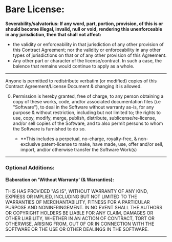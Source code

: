 

# Bare License: 
**Severability/salvatorius: If any word, part, portion, provision, of this is or should become illegal, invalid, null or void, rendering this unenforceable in any jurisdiction, then that shall not affect:** 

* the validity or enforceability in that jurisdiction of any other provision of this Contract Agreement; nor the validity or enforceability in any other types of jurisdictions on that or of any other provision of this Agreement.
* Any other part or character of the license/contract. 
In such a case, the balence that remains would continue to apply as a whole. 

--- 

<Year> 
<Copyright Holder/Licensor> 

Anyone is permitted to redistribute verbatim (or modified) copies of 
this Contract Agreement/License Document & changing it is allowed.

0. Permission is hereby granted, free of charge, to any person obtaining a copy of these works, code, 
 and/or associated documentation files (i.e "Software"), to deal in the Software without warranty as-is, 
for any purpose & without restriction, including but not limited to; the rights to use, copy, modify,
merge, publish, distribute, sublicense/re-license, and/or sell copies of the Software, and to
also permit persons to whom the Software is furnished to do so. 
   
   + **This includes a perpetual, no-charge, royalty-free, & non-exclusive patent-license 
   to make, have made, use, offer and/or sell, import, and/or otherwise transfer the Software Work(s)   

--- 

### Optional Additions:
#### Elaboration on 'Without Warranty' (& Warranties): 
   
THIS HAS PROVIDED "AS IS", WITHOUT WARRANTY OF ANY KIND, EXPRESS OR IMPLIED,
INCLUDING BUT NOT LIMITED TO THE WARRANTIES OF MERCHANTABILITY, FITNESS FOR A
PARTICULAR PURPOSE AND NONINFRINGEMENT. IN NO EVENT SHALL THE AUTHORS OR COPYRIGHT
HOLDERS BE LIABLE FOR ANY CLAIM, DAMAGES OR OTHER LIABILITY, WHETHER IN AN ACTION
OF CONTRACT, TORT OR OTHERWISE, ARISING FROM, OUT OF OR IN CONNECTION WITH THE
SOFTWARE OR THE USE OR OTHER DEALINGS IN THE SOFTWARE. 
  
  --- 
   
   
